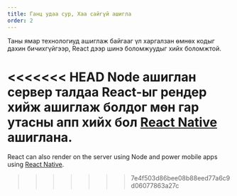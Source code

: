 ```yaml
---
title: Ганц удаа сур, Хаа сайгүй ашигла
order: 2
---
```


Таны ямар технологиуд ашиглаж байгааг үл харгалзан ѳмнѳх кодыг дахин бичихгүйгээр, React дээр шинэ боломжуудыг хийх боломжтой.

<<<<<<< HEAD
Node ашиглан сервер талдаа React-ыг рендер хийж ашиглаж болдог мѳн гар утасны апп хийх бол [React Native](https://facebook.github.io/react-native/) ашиглана.
=======
React can also render on the server using Node and power mobile apps using [React Native](https://reactnative.dev/).
>>>>>>> 7e4f503d86bee08b88eed77a6c9d06077863a27c
